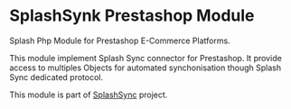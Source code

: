 # SplashSynk Prestashop Module
Splash Php Module for Prestashop E-Commerce Platforms.

This module implement Splash Sync connector for Prestashop. It provide access to multiples Objects for automated synchonisation though Splash Sync dedicated protocol.


This module is part of [SplashSync](https://splashsync.com) project.
